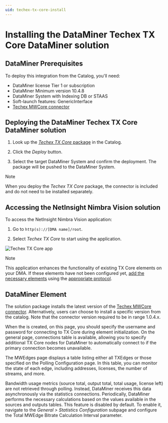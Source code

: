 ```yaml
---
uid: techex-tx-core-install
---
```


# Installing the DataMiner Techex TX Core DataMiner solution

## DataMiner Prerequisites

To deploy this integration from the Catalog, you'll need:

- DataMiner license Tier 1 or subscription
- DataMiner Minimum version 10.4.8
- DataMiner System with Indexing DB or STAAS
- Soft-launch features: GenericInterface
- [Techex MWCore connector](https://catalog.dataminer.services/details/838c9515-69fd-4405-9284-822cb8bd5686)



## Deploying the DataMiner Techex TX Core DataMiner solution

1. Look up the [*Techex TX Core* package](https://catalog.dataminer.services/details/d9ec570f-a625-40c1-a6fa-c9b4f15416cd) in the Catalog.

1. Click the *Deploy* button.

1. Select the target DataMiner System and confirm the deployment. The package will be pushed to the DataMiner System.

> [!NOTE]
> When you deploy the *Techex TX Core* package, the connector is included and do not need to be installed separately.

## Accessing the NetInsight Nimbra Vision solution

To access the NetInsight Nimbra Vision application:

1. Go to `http(s)://[DMA name]/root`.

1. Select *Techex TX Core* to start using the application.

![Techex TX Core app](./Images/techextxcore.png)

> [!NOTE]
> This application enhances the functionality of existing TX Core elements on your DMA.
> If these elements have not been configured yet, [add the necessary elements](https://docs.dataminer.services/user-guide/Basic_Functionality/Elements/Working_with_elements/Adding_elements.html) using the [appropriate protocol](#prerequisites).

## DataMiner Element
The solution package installs the latest version of the [Techex MWCore connector](https://catalog.dataminer.services/details/838c9515-69fd-4405-9284-822cb8bd5686). Alternatively, users can choose to install a specific version from the catalog. Note that the connector version required to be in range 1.0.4.x.

When the is created, on this page, you should specify the username and password for connecting to TX Core during element initialization. On the general page, connections table is available, allowing you to specify additional TX Core nodes for DataMiner to automatically connect to if the primary connection becomes unavailable. 

The MWEdges page displays a table listing either all TXEdges or those specified on the Polling Configuration page. In this table, you can monitor the state of each edge, including addresses, licenses, the number of streams, and more.

Bandwidth usage metrics (source total, output total, total usage, license left) are not retrieved through polling. Instead, DataMiner receives this data asynchronously via the statistics connections. Periodically, DataMiner performs the necessary calculations based on the values available in the sources and outputs tables. This feature is disabled by default. To enable it, navigate to the *General > Statistics Configuration* subpage and configure the Total MWEdge Bitrate Calculation Interval parameter.